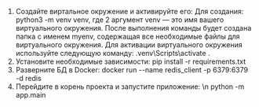 1) Создайте виртальное окружение и активируйте его:
Для создания: python3 -m venv venv, где 2 аргумент venv — это имя вашего виртуального окружения.
После выполнения команды будет создана папка с именем myenv, содержащая все необходимые файлы для виртуального окружения. 
Для активации виртуального окружения используйте следующую команду: .venv\Scripts\activate
. 
2) Установите необходимые зависимости:
pip install -r requirements.txt
3) Разверните БД в Docker:
docker run --name redis_client -p 6379:6379 -d redis
3) Перейдите в корень проекта и запустите приложение:
\n python -m app.main
